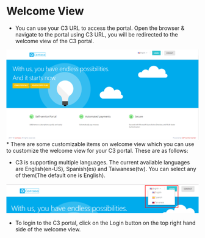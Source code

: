
# Welcome View  
* You can use your C3 URL to access the portal. Open the browser & navigate to the portal using C3 URL, you will be redirected to the welcome view of the C3 portal.
<img src="/images/Welcome-view.png">  
* There are some customizable items on welcome view which you can use to customize the welcome view for your C3 portal. These are as follows:  
  
* C3 is supporting multiple languages. The current available languages are English(en-US), Spanish(es) and Taiwanese(tw). You can select any of them(The default one is English).  
<img src="/images/SupportedLanguages.png">  

* To login to the C3 portal, click on the Login button on the top right hand side of the welcome view.




